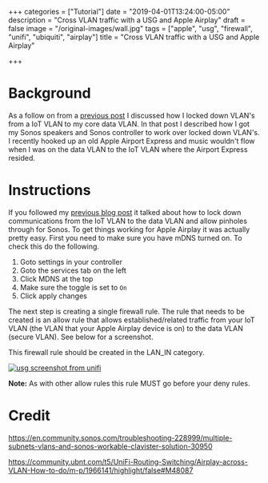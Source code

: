 +++
categories = ["Tutorial"]
date = "2019-04-01T13:24:00-05:00"
description = "Cross VLAN traffic with a USG and Apple Airplay"
draft = false
image = "/original-images/wall.jpg"
tags = ["apple", "usg", "firewall", "unifi", "ubiquiti", "airplay"]
title = "Cross VLAN traffic with a USG and Apple Airplay"

+++

# Background
As a follow on from a [previous post](/sonos-usg-firewall-ports) I discussed how I locked down VLAN's from a IoT VLAN to my core data VLAN.  In that post I described how I got my Sonos speakers and Sonos controller to work over locked down VLAN's.  I recently hooked up an old Apple Airport Express and music wouldn't flow when I was on the data VLAN to the IoT VLAN where the Airport Express resided.

# Instructions
If you followed my [previous blog post](/sonos-usg-firewall-ports) it talked about how to lock down communications from the IoT VLAN to the data VLAN and allow pinholes through for Sonos.  To get things working for Apple Airplay it was actually pretty easy.  First you need to make sure you have mDNS turned on.  To check this do the following.

1. Goto settings in your controller
2. Goto the services tab on the left
3. Click MDNS at the top
4. Make sure the toggle is set to `On`
5. Click apply changes 

The next step is creating a single firewall rule.  The rule that needs to be created is an allow rule that allows established/related traffic from your IoT VLAN (the VLAN that your Apple Airplay device is on) to the data VLAN (secure VLAN).  See below for a screenshot.

This firewall rule should be created in the LAN_IN category.

[![usg screenshot from unifi](/images/usg-apple-airplay-1-medium.jpg)](/images/usg-apple-airplay-1-medium.jpg)

**Note:**  As with other allow rules this rule MUST go before your deny rules.

# Credit
https://en.community.sonos.com/troubleshooting-228999/multiple-subnets-vlans-and-sonos-workable-clavister-solution-30950

https://community.ubnt.com/t5/UniFi-Routing-Switching/Airplay-across-VLAN-How-to-do/m-p/1966141/highlight/false#M48087

